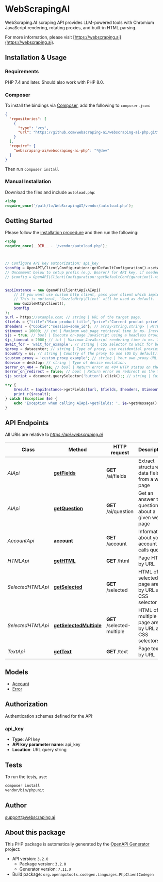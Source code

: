 # WebScrapingAI

WebScraping.AI scraping API provides LLM-powered tools with Chromium JavaScript rendering, rotating proxies, and built-in HTML parsing.

For more information, please visit [https://webscraping.ai](https://webscraping.ai).

## Installation & Usage

### Requirements

PHP 7.4 and later.
Should also work with PHP 8.0.

### Composer

To install the bindings via [Composer](https://getcomposer.org/), add the following to `composer.json`:

```json
{
  "repositories": [
    {
      "type": "vcs",
      "url": "https://github.com/webscraping-ai/webscraping-ai-php.git"
    }
  ],
  "require": {
    "webscraping-ai/webscraping-ai-php": "*@dev"
  }
}
```

Then run `composer install`

### Manual Installation

Download the files and include `autoload.php`:

```php
<?php
require_once('/path/to/WebScrapingAI/vendor/autoload.php');
```

## Getting Started

Please follow the [installation procedure](#installation--usage) and then run the following:

```php
<?php
require_once(__DIR__ . '/vendor/autoload.php');



// Configure API key authorization: api_key
$config = OpenAPI\Client\Configuration::getDefaultConfiguration()->setApiKey('api_key', 'YOUR_API_KEY');
// Uncomment below to setup prefix (e.g. Bearer) for API key, if needed
// $config = OpenAPI\Client\Configuration::getDefaultConfiguration()->setApiKeyPrefix('api_key', 'Bearer');


$apiInstance = new OpenAPI\Client\Api\AIApi(
    // If you want use custom http client, pass your client which implements `GuzzleHttp\ClientInterface`.
    // This is optional, `GuzzleHttp\Client` will be used as default.
    new GuzzleHttp\Client(),
    $config
);
$url = https://example.com; // string | URL of the target page.
$fields = {"title":"Main product title","price":"Current product price","description":"Full product description"}; // array<string,string> | Object describing fields to extract from the page and their descriptions
$headers = {"Cookie":"session=some_id"}; // array<string,string> | HTTP headers to pass to the target page. Can be specified either via a nested query parameter (...&headers[One]=value1&headers=[Another]=value2) or as a JSON encoded object (...&headers={\"One\": \"value1\", \"Another\": \"value2\"}).
$timeout = 10000; // int | Maximum web page retrieval time in ms. Increase it in case of timeout errors (10000 by default, maximum is 30000).
$js = true; // bool | Execute on-page JavaScript using a headless browser (true by default).
$js_timeout = 2000; // int | Maximum JavaScript rendering time in ms. Increase it in case if you see a loading indicator instead of data on the target page.
$wait_for = 'wait_for_example'; // string | CSS selector to wait for before returning the page content. Useful for pages with dynamic content loading. Overrides js_timeout.
$proxy = datacenter; // string | Type of proxy, use residential proxies if your site restricts traffic from datacenters (datacenter by default). Note that residential proxy requests are more expensive than datacenter, see the pricing page for details.
$country = us; // string | Country of the proxy to use (US by default).
$custom_proxy = 'custom_proxy_example'; // string | Your own proxy URL to use instead of our built-in proxy pool in \"http://user:password@host:port\" format (<a target=\"_blank\" href=\"https://webscraping.ai/proxies/smartproxy\">Smartproxy</a> for example).
$device = desktop; // string | Type of device emulation.
$error_on_404 = false; // bool | Return error on 404 HTTP status on the target page (false by default).
$error_on_redirect = false; // bool | Return error on redirect on the target page (false by default).
$js_script = document.querySelector('button').click();; // string | Custom JavaScript code to execute on the target page.

try {
    $result = $apiInstance->getFields($url, $fields, $headers, $timeout, $js, $js_timeout, $wait_for, $proxy, $country, $custom_proxy, $device, $error_on_404, $error_on_redirect, $js_script);
    print_r($result);
} catch (Exception $e) {
    echo 'Exception when calling AIApi->getFields: ', $e->getMessage(), PHP_EOL;
}

```

## API Endpoints

All URIs are relative to *https://api.webscraping.ai*

Class | Method | HTTP request | Description
------------ | ------------- | ------------- | -------------
*AIApi* | [**getFields**](docs/Api/AIApi.md#getfields) | **GET** /ai/fields | Extract structured data fields from a web page
*AIApi* | [**getQuestion**](docs/Api/AIApi.md#getquestion) | **GET** /ai/question | Get an answer to a question about a given web page
*AccountApi* | [**account**](docs/Api/AccountApi.md#account) | **GET** /account | Information about your account calls quota
*HTMLApi* | [**getHTML**](docs/Api/HTMLApi.md#gethtml) | **GET** /html | Page HTML by URL
*SelectedHTMLApi* | [**getSelected**](docs/Api/SelectedHTMLApi.md#getselected) | **GET** /selected | HTML of a selected page area by URL and CSS selector
*SelectedHTMLApi* | [**getSelectedMultiple**](docs/Api/SelectedHTMLApi.md#getselectedmultiple) | **GET** /selected-multiple | HTML of multiple page areas by URL and CSS selectors
*TextApi* | [**getText**](docs/Api/TextApi.md#gettext) | **GET** /text | Page text by URL

## Models

- [Account](docs/Model/Account.md)
- [Error](docs/Model/Error.md)

## Authorization

Authentication schemes defined for the API:
### api_key

- **Type**: API key
- **API key parameter name**: api_key
- **Location**: URL query string


## Tests

To run the tests, use:

```bash
composer install
vendor/bin/phpunit
```

## Author

support@webscraping.ai

## About this package

This PHP package is automatically generated by the [OpenAPI Generator](https://openapi-generator.tech) project:

- API version: `3.2.0`
    - Package version: `3.2.0`
    - Generator version: `7.11.0`
- Build package: `org.openapitools.codegen.languages.PhpClientCodegen`
